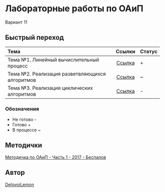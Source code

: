 # Лабораторные работы по ОАиП
Вариант 11

## Быстрый переход
| Тема                                              | Ссылки                    | Статус    |
|:--------------------------------------------------|:-------------------------:|:----------|
| Тема №1. Линейный вычислительный процесс          | [Ссылка](lab1/README.md)  | +         |
| Тема №2. Реализация разветвляющихся алгоритмов    | [Ссылка](lab2/README.md)  | ~         |
| Тема №3. Реализация циклических алгоритмов        | [Ссылка](lab3/README.md)  | -         |

### Обозначения
+ Не готово -
+ Готово +
+ В процессе ~

## Методички
[Методичка по ОАиП - Часть 1 - 2017 - Беспалов](metodochka_OAiP_Part_1_2017_Bespalov.pdf)

## Автор
[DelovoiLemon](https://github.com/DelovoiLemon)
